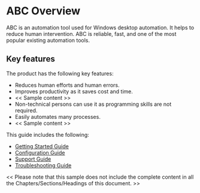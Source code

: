 [title]: # (Show Case)
[tags]: # (introduction)
[priority]: # (1)

# ABC Overview

ABC is an automation tool used for Windows desktop automation. It helps to reduce human intervention. ABC is reliable, fast, and one of the most popular existing automation tools.

## Key features

The product has the following key features:

* Reduces human efforts and human errors. 
* Improves productivity as it saves cost and time. 
* << Sample content >>
* Non-technical persons can use it as programming skills are not required.
* Easily automates many processes. 
* << Sample content >>

This guide includes the following:

* [Getting Started Guide](getting-started-guide\getting-started)
* [Configuration Guide](configuration-guide\configuration)
* [Support Guide](support-guide\support)
* [Troubleshooting Guide](troubleshooting-guide\troubleshooting)

<< Please note that this sample does not include the complete content in all the Chapters/Sections/Headings of this document. >>






